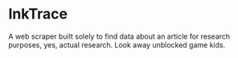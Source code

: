 # InkTrace
A web scraper built solely to find data about an article for research purposes, yes, actual research. Look away unblocked game kids.
